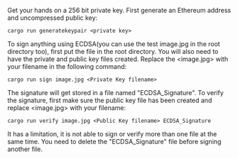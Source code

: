 Get your hands on a 256 bit private key.
First generate an Ethereum address and uncompressed public key:
```
cargo run generatekeypair <private key>
```
To sign anything using ECDSA(you can use the test image.jpg in the root directory too), first put the file in the root directory. You will also need to have the private and public key files created. Replace the <image.jpg> with your filename in the following command:
```
cargo run sign image.jpg <Private Key filename>
```
The signature will get stored in a file named "ECDSA_Signature".
To verify the signature, first make sure the public key file has been created and replace <image.jpg> with your filename:
```
cargo run verify image.jpg <Public Key filename> ECDSA_Signature
```
It has a limitation, it is not able to sign or verify more than one file at the same time. You need to delete the "ECDSA_Signature" file before signing another file.
